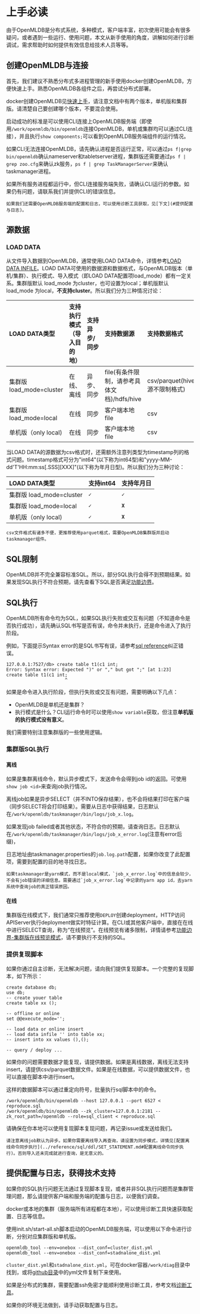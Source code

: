 # 上手必读

由于OpenMLDB是分布式系统，多种模式，客户端丰富，初次使用可能会有很多疑问，或者遇到一些运行、使用问题，本文从新手使用的角度，讲解如何进行诊断调试，需求帮助时如何提供有效信息给技术人员等等。

## 创建OpenMLDB与连接

首先，我们建议不熟悉分布式多进程管理的新手使用docker创建OpenMLDB，方便快速上手。熟悉OpenMLDB各组件之后，再尝试分布式部署。

docker创建OpenMLDB见[快速上手](./openmldb_quickstart.md)，请注意文档中有两个版本，单机版和集群版。请清楚自己要创建哪个版本，不要混合使用。

启动成功的标准是可以使用CLI连接上OpenMLDB服务端（即使用`/work/openmldb/bin/openmldb`连接OpenMLDB，单机或集群均可以通过CLI连接），并且执行`show components;`可以看到OpenMLDB服务端组件的运行情况。

如果CLI无法连接OpenMLDB，请先确认进程是否运行正常，可以通过`ps f|grep bin/openmldb`确认nameserver和tabletserver进程，集群版还需要通过`ps f | grep zoo.cfg`来确认zk服务，`ps f | grep TaskManagerServer`来确认taskmanager进程。

如果所有服务进程都运行中，但CLI连接服务端失败，请确认CLI运行的参数。如果仍有问题，请联系我们并提供CLI的错误信息。

```{seealso}
如果我们还需要OpenMLDB服务端的配置和日志，可以使用诊断工具获取，见[下文](#提供配置与日志)。
```

## 源数据

### LOAD DATA

从文件导入数据到OpenMLDB，通常使用LOAD DATA命令，详情参考[LOAD DATA INFILE](../reference/sql/dml/LOAD_DATA_STATEMENT.md)。LOAD DATA可使用的数据源和数据格式，与OpenMLDB版本（单机/集群）、执行模式、导入模式（即LOAD DATA配置项load_mode）都有一定关系。集群版默认 load_mode 为cluster，也可设置为local；单机版默认 load_mode 为local，**不支持cluster**。所以我们分为三种情况讨论：

| LOAD DATA类型 | 支持执行模式（导入目的地） | 支持异步/同步 | 支持数据源 | 支持数据格式 |
| :------------ | :----------------------- | :----------- | :-------- | :---------- |
| 集群版 load_mode=cluster | 在线、离线 | 异步、同步 | file(有条件限制，请参考具体文档)/hdfs/hive| csv/parquet(hive源不限制格式) |
| 集群版 load_mode=local | 在线 | 同步 | 客户端本地file | csv |
| 单机版（only local) | 在线 |  同步 | 客户端本地file | csv |

当LOAD DATA的源数据为csv格式时，还需额外注意列类型为timestamp列的格式问题。timestamp格式可分为"int64"(以下称为int64型)和"yyyy-MM-dd'T'HH:mm:ss[.SSS][XXX]"(以下称为年月日型)。所以我们分为三种讨论：

| LOAD DATA类型 | 支持int64 | 支持年月日 |
| :------------ | :------- | :-------- |
| 集群版 load_mode=cluster | **``✓``** | **``✓``** |
| 集群版 load_mode=local | **``✓``** | **``X``** |
| 单机版（only local) | **``✓``** | **``X``** |

```{hint}
csv文件格式有诸多不便，更推荐使用parquet格式，需要OpenMLDB集群版并启动taskmanager组件。
```

## SQL限制

OpenMLDB并不完全兼容标准SQL。所以，部分SQL执行会得不到预期结果。如果发现SQL执行不符合预期，请先查看下SQL是否满足[功能边界](./function_boundary.md)。

## SQL执行

OpenMLDB所有命令均为SQL，如果SQL执行失败或交互有问题（不知道命令是否执行成功），请先确认SQL书写是否有误，命令并未执行，还是命令进入了执行阶段。

例如，下面提示Syntax error的是SQL书写有误，请参考[sql reference](../reference/sql/)纠正错误。
```
127.0.0.1:7527/db> create table t1(c1 int;
Error: Syntax error: Expected ")" or "," but got ";" [at 1:23]
create table t1(c1 int;
                      ^
```

如果是命令进入执行阶段，但执行失败或交互有问题，需要明确以下几点：

- OpenMLDB是单机还是集群？
- 执行模式是什么？CLI运行命令时可以使用`show variable`获取，但注意**单机版的执行模式没有意义**。

我们需要特别注意集群版的一些使用逻辑。

### 集群版SQL执行

#### 离线

如果是集群离线命令，默认异步模式下，发送命令会得到job id的返回。可使用`show job <id>`来查询job执行情况。

离线job如果是异步SELECT（并不INTO保存结果），也不会将结果打印在客户端（同步SELECT将会打印结果）。需要从日志中获得结果，日志默认在`/work/openmldb/taskmanager/bin/logs/job_x.log`。

如果发现job failed或者其他状态，不符合你的预期，请查询日志。日志默认在`/work/openmldb/taskmanager/bin/logs/job_x_error.log`(注意有error后缀)，

日志地址由taskmanager.properties的`job.log.path`配置，如果你改变了此配置项，需要到配置的目的地寻找日志。

```{note}
如果taskmanager是yarn模式，而不是local模式，`job_x_error.log`中的信息会较少，不会有job错误的详细信息。需要通过`job_x_error.log`中记录的yarn app id，去yarn系统中查询job的真正错误原因。
```

#### 在线

集群版在线模式下，我们通常只推荐使用`DEPLOY`创建deployment，HTTP访问APIServer执行deployment做实时特征计算。在CLI或其他客户端中，直接在在线中进行SELECT查询，称为“在线预览”。在线预览有诸多限制，详情请参考[功能边界-集群版在线预览模式](./function_boundary.md#集群版在线预览模式)，请不要执行不支持的SQL。

### 提供复现脚本

如果你通过自主诊断，无法解决问题，请向我们提供复现脚本。一个完整的复现脚本，如下所示：

```
create database db;
use db;
-- create youer table
create table xx ();

-- offline or online
set @@execute_mode='';

-- load data or online insert
-- load data infile '' into table xx;
-- insert into xx values (),();

-- query / deploy ...

```

如果你的问题需要数据才能复现，请提供数据。如果是离线数据，离线无法支持insert，请提供csv/parquet数据文件。如果是在线数据，可以提供数据文件，也可以直接在脚本中进行insert。

这样的数据脚本可以通过重定向符号，批量执行sql脚本中的命令。
```
/work/openmldb/bin/openmldb --host 127.0.0.1 --port 6527 < reproduce.sql
/work/openmldb/bin/openmldb --zk_cluster=127.0.0.1:2181 --zk_root_path=/openmldb --role=sql_client < reproduce.sql
```

请确保在你本地可以使用复现脚本复现问题，再记录issue或发送给我们。

```{caution}
请注意离线job默认为异步。如果你需要离线导入再查询，请设置为同步模式，详情见[配置离线命令同步执行](../reference/sql/ddl/SET_STATEMENT.md#配置离线命令同步执行)。否则导入还未完成就进行查询，是无意义的。
```

## 提供配置与日志，获得技术支持

如果你的SQL执行问题无法通过复现脚本复现，或者并非SQL执行问题而是集群管理问题，那么请提供客户端和服务端的配置与日志，以便我们调查。

docker或本地的集群（服务端所有进程都在本地），可以使用诊断工具快速获取配置、日志等信息。

使用init.sh/start-all.sh脚本启动的OpenMLDB服务端，可以使用以下命令进行诊断，分别对应集群版和单机版。
```
openmldb_tool --env=onebox --dist_conf=cluster_dist.yml
openmldb_tool --env=onebox --dist_conf=stadnalone_dist.yml
```
`cluster_dist.yml`和`stadnalone_dist.yml`，可在docker容器`/work/diag`目录中找到，或将[github目录](https://github.com/4paradigm/OpenMLDB/tree/main/demo)中的yml文件复制下来使用。

如果是分布式的集群，需要配置ssh免密才能顺利使用诊断工具，参考文档[诊断工具](../maintain/diagnose.md)。

如果你的环境无法做到，请手动获取配置与日志。
